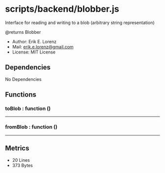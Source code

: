 # scripts/backend/blobber.js


Interface for reading and writing to a blob (arbitrary string representation)

@returns Blobber
* Author: Erik E. Lorenz 
* Mail: <erik.e.lorenz@gmail.com>
* License: MIT License


## Dependencies

No Dependencies

## Functions

###       toBlob : function ()

---

###       fromBlob : function ()

---

## Metrics

* 20 Lines
* 373 Bytes

